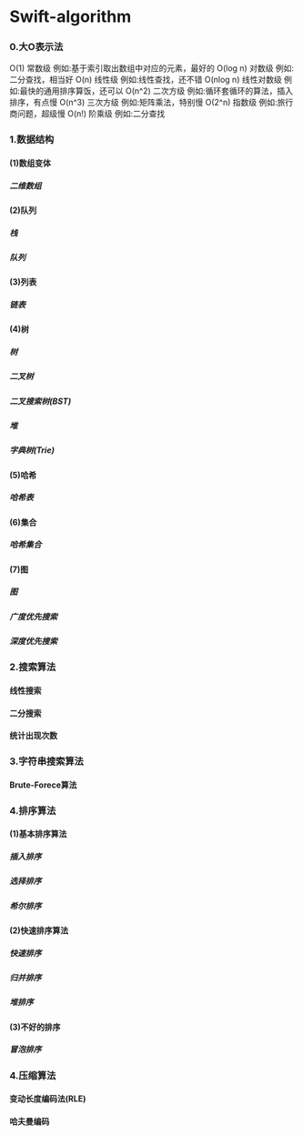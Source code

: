 # Swift-algorithm

### 0.大O表示法

O(1)          常数级           例如:基于索引取出数组中对应的元素，最好的
O(log n)    对数级           例如:二分查找，相当好
O(n)          线性级           例如:线性查找，还不错
O(nlog n)  线性对数级    例如:最快的通用排序算饭，还可以
O(n^2)      二次方级        例如:循环套循环的算法，插入排序，有点慢
O(n^3)      三次方级        例如:矩阵乘法，特别慢
O(2^n)      指数级            例如:旅行商问题，超级慢
O(n!)         阶乘级            例如:二分查找

### 1.数据结构

#### (1)数组变体
##### 二维数组

#### (2)队列
##### 栈
##### 队列

#### (3)列表
##### 链表

#### (4)树
##### 树
##### 二叉树
##### 二叉搜索树(BST)
##### 堆
##### 字典树(Trie)

#### (5)哈希
##### 哈希表

#### (6)集合
##### 哈希集合

#### (7)图
##### 图
##### 广度优先搜索
##### 深度优先搜索


### 2.搜索算法

#### 线性搜索
#### 二分搜索
#### 统计出现次数


### 3.字符串搜索算法

#### Brute-Forece算法

### 4.排序算法

#### (1)基本排序算法

##### 插入排序
##### 选择排序
##### 希尔排序

#### (2)快速排序算法

##### 快速排序
##### 归并排序
##### 堆排序

#### (3)不好的排序

##### 冒泡排序


### 4.压缩算法

#### 变动长度编码法(RLE)
#### 哈夫曼编码



